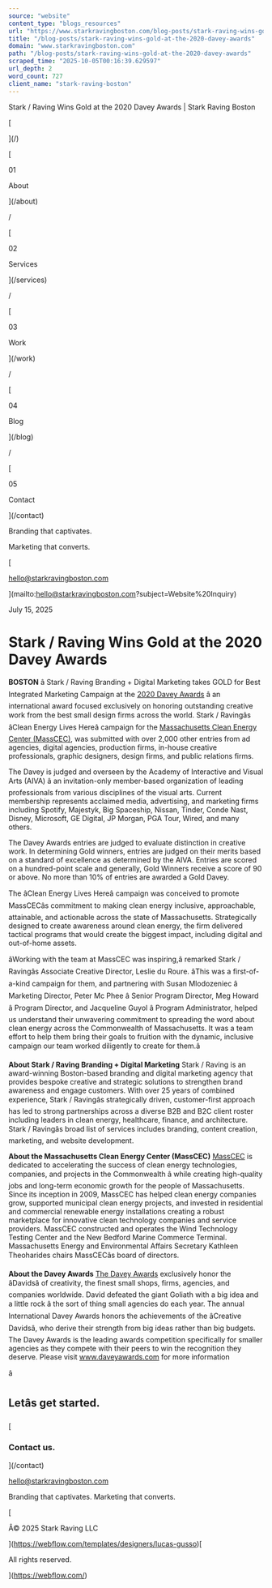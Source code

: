 ```yaml
---
source: "website"
content_type: "blogs_resources"
url: "https://www.starkravingboston.com/blog-posts/stark-raving-wins-gold-at-the-2020-davey-awards"
title: "/blog-posts/stark-raving-wins-gold-at-the-2020-davey-awards"
domain: "www.starkravingboston.com"
path: "/blog-posts/stark-raving-wins-gold-at-the-2020-davey-awards"
scraped_time: "2025-10-05T00:16:39.629597"
url_depth: 2
word_count: 727
client_name: "stark-raving-boston"
---
```


Stark / Raving Wins Gold at the 2020 Davey Awards | Stark Raving Boston

[

](/)

[

01

About

](/about)

/

[

02

Services

](/services)

/

[

03

Work

](/work)

/

[

04

Blog

](/blog)

/

[

05

Contact

](/contact)

Branding that captivates.

Marketing that converts.

[

hello@starkravingboston.com

](mailto:hello@starkravingboston.com?subject=Website%20Inquiry)

July 15, 2025

# Stark / Raving Wins Gold at the 2020 Davey Awards

**BOSTON** â Stark / Raving Branding + Digital Marketing takes GOLD for Best Integrated Marketing Campaign at the [2020 Davey Awards](https://daveyawards.com/) â an international award focused exclusively on honoring outstanding creative work from the best small design firms across the world. Stark / Ravingâs âClean Energy Lives Hereâ campaign for the [Massachusetts Clean Energy Center (MassCEC)](https://www.masscec.com/), was submitted with over 2,000 other entries from ad agencies, digital agencies, production firms, in-house creative professionals, graphic designers, design firms, and public relations firms.

The Davey is judged and overseen by the Academy of Interactive and Visual Arts (AIVA) â an invitation-only member-based organization of leading professionals from various disciplines of the visual arts. Current membership represents acclaimed media, advertising, and marketing firms including Spotify, Majestyk, Big Spaceship, Nissan, Tinder, Conde Nast, Disney, Microsoft, GE Digital, JP Morgan, PGA Tour, Wired, and many others.

The Davey Awards entries are judged to evaluate distinction in creative work. In determining Gold winners, entries are judged on their merits based on a standard of excellence as determined by the AIVA. Entries are scored on a hundred-point scale and generally, Gold Winners receive a score of 90 or above. No more than 10% of entries are awarded a Gold Davey.

The âClean Energy Lives Hereâ campaign was conceived to promote MassCECâs commitment to making clean energy inclusive, approachable, attainable, and actionable across the state of Massachusetts. Strategically designed to create awareness around clean energy, the firm delivered tactical programs that would create the biggest impact, including digital and out-of-home assets.

âWorking with the team at MassCEC was inspiring,â remarked Stark / Ravingâs Associate Creative Director, Leslie du Roure. âThis was a first-of-a-kind campaign for them, and partnering with Susan Mlodozeniec â Marketing Director, Peter Mc Phee â Senior Program Director, Meg Howard â Program Director, and Jacqueline Guyol â Program Administrator, helped us understand their unwavering commitment to spreading the word about clean energy across the Commonwealth of Massachusetts. It was a team effort to help them bring their goals to fruition with the dynamic, inclusive campaign our team worked diligently to create for them.â

**About Stark / Raving Branding + Digital Marketing**
Stark / Raving is an award-winning Boston-based branding and digital marketing agency that provides bespoke creative and strategic solutions to strengthen brand awareness and engage customers. With over 25 years of combined experience, Stark / Ravingâs strategically driven, customer-first approach has led to strong partnerships across a diverse B2B and B2C client roster including leaders in clean energy, healthcare, finance, and architecture. Stark / Ravingâs broad list of services includes branding, content creation, marketing, and website development.

**About the Massachusetts Clean Energy Center (MassCEC)**
[MassCEC](https://www.masscec.com/) is dedicated to accelerating the success of clean energy technologies, companies, and projects in the Commonwealth â while creating high-quality jobs and long-term economic growth for the people of Massachusetts. Since its inception in 2009, MassCEC has helped clean energy companies grow, supported municipal clean energy projects, and invested in residential and commercial renewable energy installations creating a robust marketplace for innovative clean technology companies and service providers. MassCEC constructed and operates the Wind Technology Testing Center and the New Bedford Marine Commerce Terminal. Massachusetts Energy and Environmental Affairs Secretary Kathleen Theoharides chairs MassCECâs board of directors.

**About the Davey Awards**
[The Davey Awards](https://daveyawards.com/) exclusively honor the âDavidsâ of creativity, the finest small shops, firms, agencies, and companies worldwide. David defeated the giant Goliath with a big idea and a little rock â the sort of thing small agencies do each year. The annual International Davey Awards honors the achievements of the âCreative Davidsâ, who derive their strength from big ideas rather than big budgets. The Davey Awards is the leading awards competition specifically for smaller agencies as they compete with their peers to win the recognition they deserve. Please visit www.daveyawards.com for more information

â

## Letâs get started.

[

### Contact us.

](/contact)

[hello@starkravingboston.com](mailto:hello@starkravingboston.com?subject=Website%20Inquiry)

Branding that captivates.
Marketing that converts.

[

Â© 2025 Stark Raving LLC

](https://webflow.com/templates/designers/lucas-gusso)[

All rights reserved.

](https://webflow.com/)